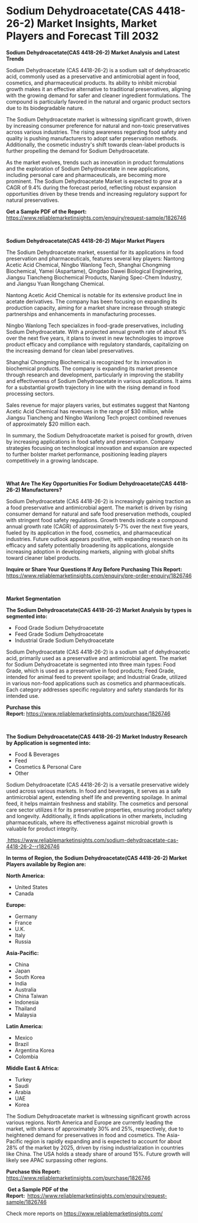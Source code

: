 <p><h1>Sodium Dehydroacetate(CAS 4418-26-2) Market Insights, Market Players and Forecast Till 2032</h1></p><p><strong>Sodium Dehydroacetate(CAS 4418-26-2) Market Analysis and Latest Trends</strong></p>
<p><p>Sodium Dehydroacetate (CAS 4418-26-2) is a sodium salt of dehydroacetic acid, commonly used as a preservative and antimicrobial agent in food, cosmetics, and pharmaceutical products. Its ability to inhibit microbial growth makes it an effective alternative to traditional preservatives, aligning with the growing demand for safer and cleaner ingredient formulations. The compound is particularly favored in the natural and organic product sectors due to its biodegradable nature.</p><p>The Sodium Dehydroacetate market is witnessing significant growth, driven by increasing consumer preference for natural and non-toxic preservatives across various industries. The rising awareness regarding food safety and quality is pushing manufacturers to adopt safer preservation methods. Additionally, the cosmetic industry's shift towards clean-label products is further propelling the demand for Sodium Dehydroacetate. </p><p>As the market evolves, trends such as innovation in product formulations and the exploration of Sodium Dehydroacetate in new applications, including personal care and pharmaceuticals, are becoming more prominent. The Sodium Dehydroacetate Market is expected to grow at a CAGR of 9.4% during the forecast period, reflecting robust expansion opportunities driven by these trends and increasing regulatory support for natural preservatives.</p></p>
<p><strong>Get a Sample PDF of the Report:&nbsp;</strong> <a href="https://www.reliablemarketinsights.com/enquiry/request-sample/1826746?utm_campaign=3274&utm_medium=2&utm_source=Github&utm_content=ia&utm_term=03042025&utm_id=sodium-dehydroacetatecas-4418-26-2">https://www.reliablemarketinsights.com/enquiry/request-sample/1826746</a></p>
<p>&nbsp;</p>
<p><strong>Sodium Dehydroacetate(CAS 4418-26-2) Major Market Players</strong></p>
<p><p>The Sodium Dehydroacetate market, essential for its applications in food preservation and pharmaceuticals, features several key players: Nantong Acetic Acid Chemical, Ningbo Wanlong Tech, Shanghai Chongming Biochemical, Yamei (Aspartame), Qingdao Dawei Biological Engineering, Jiangsu Tiancheng Biochemical Products, Nanjing Spec-Chem Industry, and Jiangsu Yuan Rongchang Chemical.</p><p>Nantong Acetic Acid Chemical is notable for its extensive product line in acetate derivatives. The company has been focusing on expanding its production capacity, aiming for a market share increase through strategic partnerships and enhancements in manufacturing processes.</p><p>Ningbo Wanlong Tech specializes in food-grade preservatives, including Sodium Dehydroacetate. With a projected annual growth rate of about 8% over the next five years, it plans to invest in new technologies to improve product efficacy and compliance with regulatory standards, capitalizing on the increasing demand for clean label preservatives.</p><p>Shanghai Chongming Biochemical is recognized for its innovation in biochemical products. The company is expanding its market presence through research and development, particularly in improving the stability and effectiveness of Sodium Dehydroacetate in various applications. It aims for a substantial growth trajectory in line with the rising demand in food processing sectors.</p><p>Sales revenue for major players varies, but estimates suggest that Nantong Acetic Acid Chemical has revenues in the range of $30 million, while Jiangsu Tiancheng and Ningbo Wanlong Tech project combined revenues of approximately $20 million each. </p><p>In summary, the Sodium Dehydroacetate market is poised for growth, driven by increasing applications in food safety and preservation. Company strategies focusing on technological innovation and expansion are expected to further bolster market performance, positioning leading players competitively in a growing landscape.</p></p>
<p>&nbsp;</p>
<p><strong>What Are The Key Opportunities For Sodium Dehydroacetate(CAS 4418-26-2) Manufacturers?</strong></p>
<p><p>Sodium Dehydroacetate (CAS 4418-26-2) is increasingly gaining traction as a food preservative and antimicrobial agent. The market is driven by rising consumer demand for natural and safe food preservation methods, coupled with stringent food safety regulations. Growth trends indicate a compound annual growth rate (CAGR) of approximately 5-7% over the next five years, fueled by its application in the food, cosmetics, and pharmaceutical industries. Future outlook appears positive, with expanding research on its efficacy and safety potentially broadening its applications, alongside increasing adoption in developing markets, aligning with global shifts toward cleaner label products.</p></p>
<p><strong>Inquire or Share Your Questions If Any Before Purchasing This Report:</strong> <a href="https://www.reliablemarketinsights.com/enquiry/pre-order-enquiry/1826746?utm_campaign=3274&utm_medium=2&utm_source=Github&utm_content=ia&utm_term=03042025&utm_id=sodium-dehydroacetatecas-4418-26-2">https://www.reliablemarketinsights.com/enquiry/pre-order-enquiry/1826746</a></p>
<p>&nbsp;</p>
<p><strong>Market Segmentation</strong></p>
<p><strong>The Sodium Dehydroacetate(CAS 4418-26-2) Market Analysis by types is segmented into:</strong></p>
<p><ul><li>Food Grade Sodium Dehydroacetate</li><li>Feed Grade Sodium Dehydroacetate</li><li>Industrial Grade Sodium Dehydroacetate</li></ul></p>
<p><p>Sodium Dehydroacetate (CAS 4418-26-2) is a sodium salt of dehydroacetic acid, primarily used as a preservative and antimicrobial agent. The market for Sodium Dehydroacetate is segmented into three main types: Food Grade, which is used as a preservative in food products; Feed Grade, intended for animal feed to prevent spoilage; and Industrial Grade, utilized in various non-food applications such as cosmetics and pharmaceuticals. Each category addresses specific regulatory and safety standards for its intended use.</p></p>
<p><strong>Purchase this Report:&nbsp;</strong><a href="https://www.reliablemarketinsights.com/purchase/1826746?utm_campaign=3274&utm_medium=2&utm_source=Github&utm_content=ia&utm_term=03042025&utm_id=sodium-dehydroacetatecas-4418-26-2">https://www.reliablemarketinsights.com/purchase/1826746</a></p>
<p>&nbsp;</p>
<p><strong>The Sodium Dehydroacetate(CAS 4418-26-2) Market Industry Research by Application is segmented into:</strong></p>
<p><ul><li>Food & Beverages</li><li>Feed</li><li>Cosmetics & Personal Care</li><li>Other</li></ul></p>
<p><p>Sodium Dehydroacetate (CAS 4418-26-2) is a versatile preservative widely used across various markets. In food and beverages, it serves as a safe antimicrobial agent, extending shelf life and preventing spoilage. In animal feed, it helps maintain freshness and stability. The cosmetics and personal care sector utilizes it for its preservative properties, ensuring product safety and longevity. Additionally, it finds applications in other markets, including pharmaceuticals, where its effectiveness against microbial growth is valuable for product integrity.</p></p>
<p><a href="https://www.reliablemarketinsights.com/sodium-dehydroacetate-cas-4418-26-2--r1826746?utm_campaign=3274&utm_medium=2&utm_source=Github&utm_content=ia&utm_term=03042025&utm_id=sodium-dehydroacetatecas-4418-26-2">&nbsp;https://www.reliablemarketinsights.com/sodium-dehydroacetate-cas-4418-26-2--r1826746</a></p>
<p><strong>In terms of Region, the Sodium Dehydroacetate(CAS 4418-26-2) Market Players available by Region are:</strong></p>
<p>
    <p> <strong> North America: </strong>
        <ul>
            <li>United States</li>
            <li>Canada</li>
        </ul>
        </p> 
    <p> <strong> Europe: </strong>
        <ul>
            <li>Germany</li>
            <li>France</li>
            <li>U.K.</li>
            <li>Italy</li>
            <li>Russia</li>
        </ul>
        </p> 
    <p> <strong> Asia-Pacific: </strong>
        <ul>
            <li>China</li>
            <li>Japan</li>
            <li>South Korea</li>
            <li>India</li>
            <li>Australia</li>
            <li>China Taiwan</li>
            <li>Indonesia</li>
            <li>Thailand</li>
            <li>Malaysia</li>
        </ul>
        </p> 
    <p> <strong> Latin America: </strong>
        <ul>
            <li>Mexico</li>
            <li>Brazil</li>
            <li>Argentina Korea</li>
            <li>Colombia</li>
        </ul>
        </p> 
    <p> <strong> Middle East & Africa: </strong>
        <ul>
            <li>Turkey</li>
            <li>Saudi</li>
            <li>Arabia</li>
            <li>UAE</li>
            <li>Korea</li>
        </ul>
    </p>
    </p>
<p><p>The Sodium Dehydroacetate market is witnessing significant growth across various regions. North America and Europe are currently leading the market, with shares of approximately 30% and 25%, respectively, due to heightened demand for preservatives in food and cosmetics. The Asia-Pacific region is rapidly expanding and is expected to account for about 28% of the market by 2025, driven by rising industrialization in countries like China. The USA holds a steady share of around 15%. Future growth will likely see APAC surpassing other regions.</p></p>
<p><strong>Purchase this Report: </strong><a href="https://www.reliablemarketinsights.com/purchase/1826746?utm_campaign=3274&utm_medium=2&utm_source=Github&utm_content=ia&utm_term=03042025&utm_id=sodium-dehydroacetatecas-4418-26-2">https://www.reliablemarketinsights.com/purchase/1826746</a></p>
<p>&nbsp;<strong>Get a Sample PDF of the Report:&nbsp;&nbsp;</strong><a href="https://www.reliablemarketinsights.com/enquiry/request-sample/1826746?utm_campaign=3274&utm_medium=2&utm_source=Github&utm_content=ia&utm_term=03042025&utm_id=sodium-dehydroacetatecas-4418-26-2">https://www.reliablemarketinsights.com/enquiry/request-sample/1826746</a></p>
<p><strong></strong></p>
<p>Check more reports on <a href="https://www.reliablemarketinsights.com/?utm_campaign=3274&utm_medium=2&utm_source=Github&utm_content=ia&utm_term=03042025&utm_id=sodium-dehydroacetatecas-4418-26-2">https://www.reliablemarketinsights.com/</a></p>